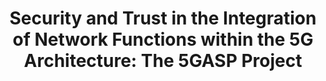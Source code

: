 ---
paper_type: Conference
title: "Security and Trust in the Integration of Network Functions within the 5G Architecture: The 5GASP Project"
authors: Jorge Gallego-Madrid, Ramon Sanchez-Iborra, Antonio F. Skarmeta
journal_title: "MobiSec 2021. The 5th International Symposium on Mobile Internet Security"
doi: "Not Yet Available"
repository_link: "Not Yet Available"
relevance: "European H2020-funded project 5GASP is developing an unified methodology to define the design, development, and onboarding of Network Applications (NetApps) within the scope of different vertical services. The principal aim of this work is to present such methodology as well as the main objectives of the project. The presented workflow allows a meticulous evaluation and certification of novel NetApps prior to their deployment in functional 5G systems."
---